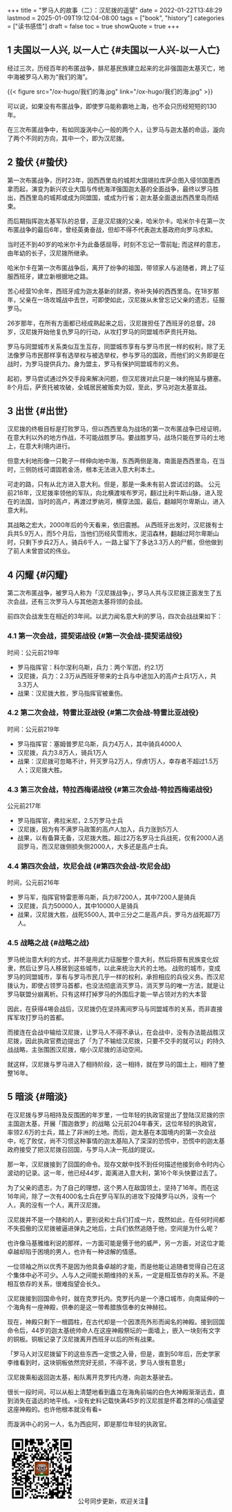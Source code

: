 +++
title = "罗马人的故事（二）：汉尼拨的遥望"
date = 2022-01-22T13:48:29
lastmod = 2025-01-09T19:12:04-08:00
tags = ["book", "history"]
categories = ["读书感悟"]
draft = false
toc = true
showQuote = true
+++

## <span class="section-num">1</span> 夫国以一人兴, 以一人亡 {#夫国以一人兴-以一人亡}

经过三次，历经百年的布匿战争，腓尼基民族建立起来的北非强国迦太基灭亡，地中海被罗马人称为“我们的海”。

{{< figure src="/ox-hugo/我们的海.jpg" link="/ox-hugo/我们的海.jpg" >}}

可以说，如果没有布匿战争，即使罗马能称霸地上海，也不会只历经短短的130年。

在三次布匿战争中，有如同漩涡中心一般的两个人，让罗马与迦太基的命运，漩向了两个不同的方向，其中一个，即为汉尼拨。


## <span class="section-num">2</span> 蛰伏 {#蛰伏}

第一次布匿战争，历时23年，因西西里岛的城邦大国锡拉库萨企图入侵邻国墨西拿而起，演变为新兴农业大国与传统海洋强国迦太基的全面战争，最终以罗马胜出，西西里岛的城邦或成为同盟国，或成为行省；迦太基全面退出西西里岛而结束。

而后期指挥迦太基军队的总督，正是汉尼拨的父亲，哈米尔卡。哈米尔卡在第一次布匿战争的最后6年，曾经英勇奋战，但却不得不代表迦太基政府向罗马求和。

当时还不到40岁的哈米尔卡为此备感屈辱，时刻不忘记一雪前耻; 而这样的意志，由年幼的长子，汉尼拨所继承。

哈米尔卡在第一次布匿战争后，离开了纷争的祖国，带领家人与追随者，跨上了征服西班牙，建立新根据地之路。

苦心经营10余年，西班牙成为迦太基新的财源，弥补失掉的西西里岛。在18岁那年，父亲在一场攻城战中去世，可即使如此，汉尼拨从未曾忘记父亲的遗志，征服罗马。

26岁那年，在所有方面都已经成熟起来之后，汉尼拨担任了西班牙的总督。28岁，汉尼拨开始他复仇罗马的行动，从攻打罗马的同盟城市萨贡托开始。

罗马与同盟城市关系类似互生互存，同盟城市享有与罗马市民一样的权利，除了无法像罗马市民那样享有选举权与被选举权，参与罗马的国政，而他们的义务即是在战时，为罗马提供兵力。身为盟主，罗马有保护同盟城市的义务。

起初，罗马尝试通过外交手段来解决问题，但汉尼拨对此只是一味的拖延与搪塞。8个月后，萨贡托被攻破，全城居民被贩卖为奴，至此，罗马对迦太基宣战。


## <span class="section-num">3</span> 出世 {#出世}

汉尼拨的终极目标是打败罗马，但以西西里岛为战场的第一次布匿战争已经证明，在意大利以外的地方作战，不可能战胜罗马。要战胜罗马，战场只能在罗马的土地上，在意大利境内进行。

但意大利地形像一只靴子一样伸向地中海，东西两侧是海，南面是西西里岛，在当时，三侧防线可谓固若金汤，根本无法进入意大利本土。

可走的路，只有从北方进入意大利。但是，那是一条未有前人尝试过的路。
公元前218年，汉尼拨率领他的军队，向北横渡埃布罗河，翻过比利牛斯山脉，进入现在的法国，当时的高卢，再渡过罗纳河，横穿法国，最后，翻越阿尔卑斯山，进入意大利。

其战略之宏大，2000年后的今天看来，依旧震撼。
从西班牙出发时，汉尼拨有士兵共5.9万人，而5个月后，当他们历经风雪雨水，泥沼森林，翻越过阿尔卑斯山时，只剩下步兵2万人，骑兵6千人，一路上留下了多达3.3万人的尸骸，但他做到了前人未曾尝试的伟业。


## <span class="section-num">4</span> 闪耀 {#闪耀}

第二次布匿战争，被罗马人称为「汉尼拨战争」，罗马人共与汉尼拨正面发生了五次会战，还有三次罗马人与其他迦太基将领的会战。

前四次会战发生在相近的3年间。以武力闻名意大利的罗马，四次会战战果如下：


### <span class="section-num">4.1</span> 第一次会战，提契诺战役 {#第一次会战-提契诺战役}

时间：公元前219年

-   罗马指挥官：科尔涅利乌斯，兵力：两个军团，约2.1万
-   汉尼拨，兵力：2.3万从西班牙带来的士兵与中途加入的高卢士兵1万人，共3.3万人
-   战果：汉尼拨大胜，罗马指挥官被重伤。


### <span class="section-num">4.2</span> 第二次会战，特雷比亚战役 {#第二次会战-特雷比亚战役}

时间：公元前219年

-   罗马指挥官：塞姆普罗尼乌斯，兵力4万人，其中骑兵4000人
-   汉尼拨，兵力3.8万人，骑兵1万人
-   战果：汉尼拨可忽略不计，歼灭罗马2万人，俘虏1万人，幸存者不超过1.5万人；汉尼拨大胜。


### <span class="section-num">4.3</span> 第三次会战，特拉西梅诺战役 {#第三次会战-特拉西梅诺战役}

公元前217年

-   罗马指挥官，弗拉米尼，2.5万罗马士兵
-   汉尼拨，因为有不满罗马政策的高卢人加入，兵力涨到5万人
-   战果，以有备算无备，汉尼拨大胜。超过2万名罗马士兵战死，仅有2000人逃回罗马，而汉尼拨侧损失侧2000人，大多还是高卢士兵。


### <span class="section-num">4.4</span> 第四次会战，坎尼会战 {#第四次会战-坎尼会战}

时间，公元前216年

-   罗马军，指挥官特雷恩蒂乌斯，兵力87200人，其中7200人是骑兵
-   汉尼拨，兵力50000人，其中10000人是骑兵
-   战果，汉尼拨大胜，战死5500人, 其中三分之二是高卢兵，罗马方战死超7万人。


### <span class="section-num">4.5</span> 战略之战 {#战略之战}

罗马统治意大利的方式，并不是用武力征服整个意大利，然后将原有民族变化奴隶，然后让罗马人移居到这些城市，以此来统治大片的土地。
战败的城市，变成罗马的同盟城市，享有与罗马市民几乎一样的权利，承担相应的兵役义务。而汉尼拨认为，即使占领罗马首都，也没法彻底消灭罗马，消灭罗马的唯一方法，就是让罗马联盟分崩离析。只有这样打掉罗马的外围后才能一举占领对方的大本营

因此，在获得4埸会战后，汉尼拨仍在坚持离间罗马与同盟城市的关系，而非直接挥军攻打罗马的首都。

而接连在会战中输给汉尼拨，让罗马人不得不承认，在会战中，没有办法能战胜汉尼拨，因此执政官费边提出了「为了不输给汉尼拨，只要不交手的就可以」的持久战战略，主张围困汉尼拨，缩小汉尼拨的活动空间。

就这样，汉尼拨与罗马进入了相持阶段，这一相持，就在罗马的国土上，相持了整整16年。


## <span class="section-num">5</span> 暗淡 {#暗淡}

在汉尼拨与罗马相持及反围困的年岁里，一位年轻的执政官提出了登陆汉尼拨的宗主国迦太基，开展「围迦救罗」的战略
公元前204年春天，这位年轻的执政官，率领2.6万的士兵，踏上了非洲的土地。而后，迦太基在本国境内的第一次会战中，吃了败仗，尚不习惯这种事情的迦太基陷入了深深的恐慌中，恐慌中的迦太基政府接受了把汉尼拨召回国，与罗马人决一死战的提议。

那一年，汉尼拨接到了回国的命令。现存文献中找不到任何描述他接到命令时内心波动的记录。这一年，他已经44岁，距离进入意大利，第16个年头快要过去了。

为了父亲的遗志，为了自己的理想，这个男人在敌国领土，坚持了16年。而在这16年间，除了一次有4000名士兵在罗马军队的进攻下投降罗马以外，没有一个人，真的没有一个人，离开汉尼拨。

汉尼拨并不是一个随和的人，更别说和士兵们打成一片，既然如此，在任何时间都不失孤傲的汉尼拨被逼进弹丸之地后，士兵们依然追随于他，空间是为什么呢？

也许像马基雅维利说的那样，一方面可能是慑于他的威严，另一方面，对这位才能卓越却陷于困境的男人，也许有一种谅解的情感。

一位领袖之所以优秀不是因为他具备卓越的才能，而是他能让追随者觉得自己在这个集体中必不可少。人与人之间能长期维持的关系，一定是相互依存的关系。不是相互依存的关系，很难指望会长久。

汉尼拨接到回国命令时，就在克罗托内。克罗托内是一个港口城市，向南延伸的一个海角有一座神殿，供奉的是这一带希腊族信奉的女神赫拉。

现在，神殿只剩下一根圆柱，在古代却是一个因漂亮外形而闻名的神殿。接到回国命令后，44岁的迦太基统帅命人在这座神殿祭坛的一面墙上，嵌入一块刻有文字的铜板。铜板记录了汉尼拨离开西班牙以后的所有战果。

「罗马人对汉尼拨留下的这些东西一定恨之入骨，但是，直到50年后，历史学家李维看到时，这块铜板依然完好无损，不得不说，罗马人很有意思」

汉尼拨乘船返回迦太基，船队离开克罗托内港，向迦太基驶去。

很长一段时间，可以从船上清楚地看到矗立在海角前端的白色大神殿渐渐远去，直到消失在遥远的地平线。=没有史料记载快满45岁的汉尼拔是怀着怎样的心情遥望这座神殿的。也许他根本就没有看=

而漩涡中心的另一人，名为西庇阿，即是那位年轻的执政官。

<div center class="qr-container">
<img src="/ox-hugo/qrcode_gh_e06d750e626f_1.jpg" alt="qrcode_gh_e06d750e626f_1.jpg" width="160px" height="160px" center="t" class="qr-container" />
公号同步更新，欢迎关注👻
</div>

